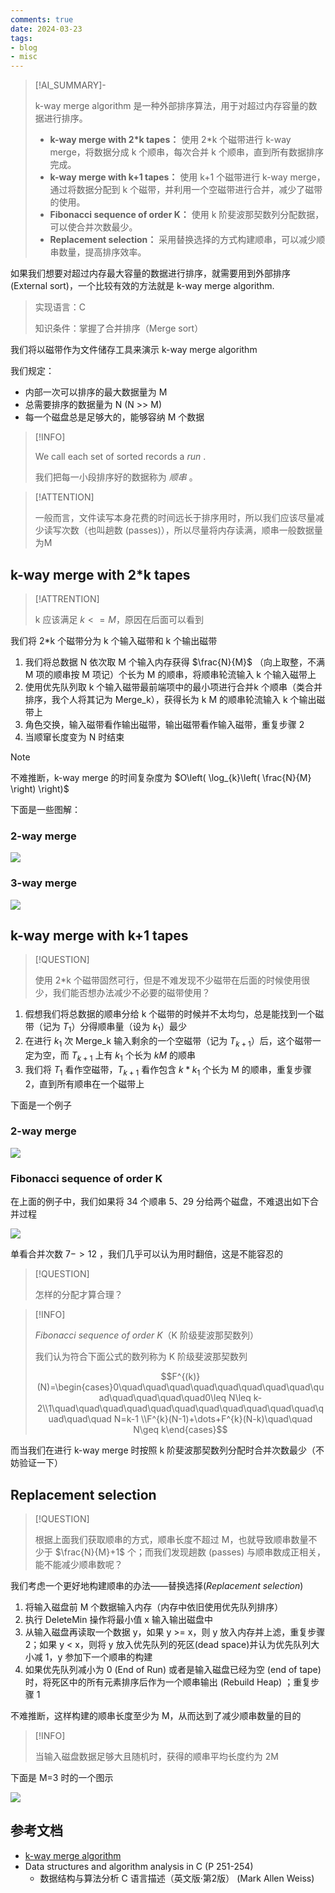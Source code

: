 ```yaml
---
comments: true
date: 2024-03-23
tags:
- blog
- misc
---
```


> [!AI_SUMMARY]-
>  
> k-way merge algorithm 是一种外部排序算法，用于对超过内存容量的数据进行排序。
> 
> - **k-way merge with 2*k tapes：** 使用 2*k 个磁带进行 k-way merge，将数据分成 k 个顺串，每次合并 k 个顺串，直到所有数据排序完成。
> - **k-way merge with k+1 tapes：** 使用 k+1 个磁带进行 k-way merge，通过将数据分配到 k 个磁带，并利用一个空磁带进行合并，减少了磁带的使用。
> - **Fibonacci sequence of order K：** 使用 k 阶斐波那契数列分配数据，可以使合并次数最少。
> - **Replacement selection：** 采用替换选择的方式构建顺串，可以减少顺串数量，提高排序效率。

<!-- more -->

如果我们想要对超过内存最大容量的数据进行排序，就需要用到外部排序(External sort)，一个比较有效的方法就是 k-way merge algorithm.

> 实现语言：C
> 
> 知识条件：掌握了合并排序（Merge sort）

我们将以磁带作为文件储存工具来演示 k-way merge algorithm

我们规定：

- 内部一次可以排序的最大数据量为 M
- 总需要排序的数据量为 N (N >> M)
- 每一个磁盘总是足够大的，能够容纳 M 个数据

> [!INFO]
>
> We call each set of sorted records a _run_ .
>
> 我们把每一小段排序好的数据称为 _顺串_ 。

> [!ATTENTION]
>
> 一般而言，文件读写本身花费的时间远长于排序用时，所以我们应该尽量减少读写次数（也叫趟数 (passes)），所以尽量将内存读满，顺串一般数据量为M

## k-way merge with  2\*k tapes

> [!ATTRENTION]
>
> k 应该满足 $k <= M$，原因在后面可以看到

我们将 2\*k 个磁带分为 k 个输入磁带和 k 个输出磁带

1. 我们将总数据 N 依次取 M 个输入内存获得 $\frac{N}{M}$ （向上取整，不满 M 项的顺串按 M 项记）个长为 M 的顺串，将顺串轮流输入 k 个输入磁带上
2. 使用优先队列取 k 个输入磁带最前端项中的最小项进行合并k 个顺串（类合并排序，我个人将其记为 Merge_k），获得长为 k M 的顺串轮流输入 k 个输出磁带上
3. 角色交换，输入磁带看作输出磁带，输出磁带看作输入磁带，重复步骤 2
4. 当顺窜长度变为 N 时结束 

> [!NOTE]
>
> 不难推断，k-way merge 的时间复杂度为 $O\left( \log_{k}\left( \frac{N}{M} \right) \right)$

下面是一些图解：

### 2-way merge

![](attachments/k-way%20merge%20algorithm.png)

### 3-way merge

![](attachments/k-way%20merge%20algorithm-1.png)

## k-way merge with k+1 tapes

> [!QUESTION]
>
> 使用 2\*k 个磁带固然可行，但是不难发现不少磁带在后面的时候使用很少，我们能否想办法减少不必要的磁带使用？

1. 假想我们将总数据的顺串分给 k 个磁带的时候并不太均匀，总是能找到一个磁带（记为 $T_{1}$）分得顺串量（设为 $k_1$）最少
2. 在进行 $k_1$ 次 Merge_k 输入剩余的一个空磁带（记为 $T_{k+1}$）后，这个磁带一定为空，而 $T_{k+1}$ 上有 $k_{1}$ 个长为 $kM$ 的顺串
3. 我们将 $T_{1}$ 看作空磁带，$T_{k+1}$ 看作包含 $k*k_{1}$ 个长为 M 的顺串，重复步骤 2，直到所有顺串在一个磁带上

下面是一个例子

### 2-way merge

![](attachments/k-way%20merge%20algorithm-2.png)

### Fibonacci sequence of order K

在上面的例子中，我们如果将 34 个顺串 5、29 分给两个磁盘，不难退出如下合并过程

![](attachments/k-way%20merge%20algorithm-3.png)

单看合并次数 $7->12$  ，我们几乎可以认为用时翻倍，这是不能容忍的

> [!QUESTION]
>
> 怎样的分配才算合理？

> [!INFO]
>
> _Fibonacci sequence of order K_（K 阶级斐波那契数列）
> 
> 我们认为符合下面公式的数列称为 K 阶级斐波那契数列
>
> $$F^{(k)}(N)=\begin{cases}0\quad\quad\quad\quad\quad\quad\quad\quad\quad\quad\quad\quad\quad0\leq N\leq k-2\\1\quad\quad\quad\quad\quad\quad\quad\quad\quad\quad\quad\quad\quad\quad N=k-1 \\F^{k}(N-1)+\dots+F^{k}(N-k)\quad\quad N\geq k\end{cases}$$

而当我们在进行 k-way merge 时按照 k 阶斐波那契数列分配时合并次数最少（不妨验证一下）

## Replacement selection

> [!QUESTION]
>
> 根据上面我们获取顺串的方式，顺串长度不超过 M，也就导致顺串数量不少于
> $\frac{N}{M}+1$ 个；而我们发现趟数 (passes) 与顺串数成正相关，能不能减少顺串数呢？

我们考虑一个更好地构建顺串的办法——替换选择(_Replacement selection_)

1. 将输入磁盘前 M 个数据输入内存（内存中依旧使用优先队列排序）
2. 执行 DeleteMin 操作将最小值 x 输入输出磁盘中
3. 从输入磁盘再读取一个数据 y，如果 y >= x，则 y 放入内存并上滤，重复步骤 2；如果 y < x，则将 y 放入优先队列的死区(dead space)并认为优先队列大小减 1，y 参加下一个顺串的构建
4. 如果优先队列减小为 0 (End of Run) 或者是输入磁盘已经为空 (end of tape) 时，将死区中的所有元素排序后作为一个顺串输出 (Rebuild Heap) ；重复步骤 1

不难推断，这样构建的顺串长度至少为 M，从而达到了减少顺串数量的目的

> [!INFO]
>
> 当输入磁盘数据足够大且随机时，获得的顺串平均长度约为 2M

下面是 M=3 时的一个图示

![](attachments/k-way%20merge%20algorithm-4.png)

## 参考文档

- [k-way merge algorithm](https://en.wikipedia.org/wiki/K-way_merge_algorithm#Two-way_merge)
- Data structures and algorithm analysis in C (P 251-254)
    - 数据结构与算法分析 C 语言描述（英文版·第2版） (Mark Allen Weiss)
